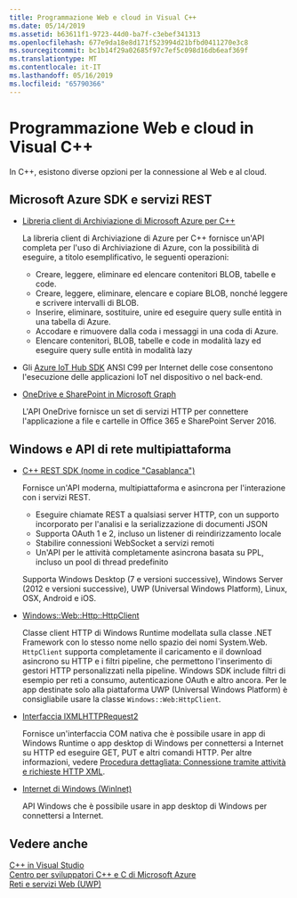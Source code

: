 ```yaml
---
title: Programmazione Web e cloud in Visual C++
ms.date: 05/14/2019
ms.assetid: b63611f1-9723-44d0-ba7f-c3ebef341313
ms.openlocfilehash: 677e9da18e8d171f523994d21bfbd0411270e3c8
ms.sourcegitcommit: bc1b14f29a02685f97c7ef5c098d16db6eaf369f
ms.translationtype: MT
ms.contentlocale: it-IT
ms.lasthandoff: 05/16/2019
ms.locfileid: "65790366"
---
```

# <a name="cloud-and-web-programming-in-visual-c"></a>Programmazione Web e cloud in Visual C++

In C++, esistono diverse opzioni per la connessione al Web e al cloud.

## <a name="microsoft-azure-sdks-and-rest-services"></a>Microsoft Azure SDK e servizi REST

- [Libreria client di Archiviazione di Microsoft Azure per C++](https://azure.github.io/azure-storage-cpp/)

  La libreria client di Archiviazione di Azure per C++ fornisce un'API completa per l'uso di Archiviazione di Azure, con la possibilità di eseguire, a titolo esemplificativo, le seguenti operazioni:

  - Creare, leggere, eliminare ed elencare contenitori BLOB, tabelle e code.
  - Creare, leggere, eliminare, elencare e copiare BLOB, nonché leggere e scrivere intervalli di BLOB.
  - Inserire, eliminare, sostituire, unire ed eseguire query sulle entità in una tabella di Azure.
  - Accodare e rimuovere dalla coda i messaggi in una coda di Azure.
  - Elencare contenitori, BLOB, tabelle e code in modalità lazy ed eseguire query sulle entità in modalità lazy

- Gli [Azure IoT Hub SDK](/azure/iot-hub/iot-hub-devguide-sdks) ANSI C99 per Internet delle cose consentono l'esecuzione delle applicazioni IoT nel dispositivo o nel back-end.

- [OneDrive e SharePoint in Microsoft Graph](https://dev.onedrive.com/README.htm)

  L'API OneDrive fornisce un set di servizi HTTP per connettere l'applicazione a file e cartelle in Office 365 e SharePoint Server 2016.

## <a name="windows-and-cross-platform-networking-apis"></a>Windows e API di rete multipiattaforma

- [C++ REST SDK (nome in codice "Casablanca")](https://github.com/Microsoft/cpprestsdk)

  Fornisce un'API moderna, multipiattaforma e asincrona per l'interazione con i servizi REST.

  - Eseguire chiamate REST a qualsiasi server HTTP, con un supporto incorporato per l'analisi e la serializzazione di documenti JSON
  - Supporta OAuth 1 e 2, incluso un listener di reindirizzamento locale
  - Stabilire connessioni WebSocket a servizi remoti
  - Un'API per le attività completamente asincrona basata su PPL, incluso un pool di thread predefinito

  Supporta Windows Desktop (7 e versioni successive), Windows Server (2012 e versioni successive), UWP (Universal Windows Platform), Linux, OSX, Android e iOS.

- [Windows::Web::Http::HttpClient](/uwp/api/windows.web.http.httpclient)

  Classe client HTTP di Windows Runtime modellata sulla classe .NET Framework con lo stesso nome nello spazio dei nomi System.Web. `HttpClient` supporta completamente il caricamento e il download asincrono su HTTP e i filtri pipeline, che permettono l'inserimento di gestori HTTP personalizzati nella pipeline. Windows SDK include filtri di esempio per reti a consumo, autenticazione OAuth e altro ancora. Per le app destinate solo alla piattaforma UWP (Universal Windows Platform) è consigliabile usare la classe `Windows::Web:HttpClient`.

- [Interfaccia IXMLHTTPRequest2](/windows/desktop/api/msxml6/nn-msxml6-ixmlhttprequest2)

  Fornisce un'interfaccia COM nativa che è possibile usare in app di Windows Runtime o app desktop di Windows per connettersi a Internet su HTTP ed eseguire GET, PUT e altri comandi HTTP. Per altre informazioni, vedere [Procedura dettagliata: Connessione tramite attività e richieste HTTP XML](../parallel/concrt/walkthrough-connecting-using-tasks-and-xml-http-requests.md).

- [Internet di Windows (WinInet)](/windows/desktop/WinInet/portal)

  API Windows che è possibile usare in app desktop di Windows per connettersi a Internet.

## <a name="see-also"></a>Vedere anche

[C++ in Visual Studio](../overview/visual-cpp-in-visual-studio.md) <br/>
[Centro per sviluppatori C++ e C di Microsoft Azure](https://azure.microsoft.com/develop/cpp/) <br/>
[Reti e servizi Web (UWP)](/windows/uwp/networking/)
